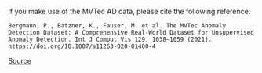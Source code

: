 If you make use of the MVTec AD data, please cite the following reference:

```APA
Bergmann, P., Batzner, K., Fauser, M. et al. The MVTec Anomaly Detection Dataset: A Comprehensive Real-World Dataset for Unsupervised Anomaly Detection. Int J Comput Vis 129, 1038–1059 (2021). https://doi.org/10.1007/s11263-020-01400-4
```

[Source](https://www.mvtec.com/company/research/datasets/mvtec-ad)
